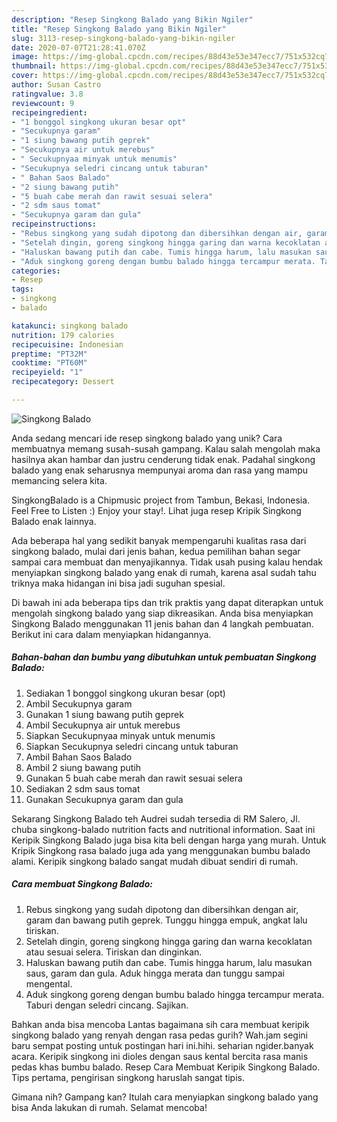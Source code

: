 ```yaml
---
description: "Resep Singkong Balado yang Bikin Ngiler"
title: "Resep Singkong Balado yang Bikin Ngiler"
slug: 3113-resep-singkong-balado-yang-bikin-ngiler
date: 2020-07-07T21:28:41.070Z
image: https://img-global.cpcdn.com/recipes/88d43e53e347ecc7/751x532cq70/singkong-balado-foto-resep-utama.jpg
thumbnail: https://img-global.cpcdn.com/recipes/88d43e53e347ecc7/751x532cq70/singkong-balado-foto-resep-utama.jpg
cover: https://img-global.cpcdn.com/recipes/88d43e53e347ecc7/751x532cq70/singkong-balado-foto-resep-utama.jpg
author: Susan Castro
ratingvalue: 3.8
reviewcount: 9
recipeingredient:
- "1 bonggol singkong ukuran besar opt"
- "Secukupnya garam"
- "1 siung bawang putih geprek"
- "Secukupnya air untuk merebus"
- " Secukupnyaa minyak untuk menumis"
- "Secukupnya seledri cincang untuk taburan"
- " Bahan Saos Balado"
- "2 siung bawang putih"
- "5 buah cabe merah dan rawit sesuai selera"
- "2 sdm saus tomat"
- "Secukupnya garam dan gula"
recipeinstructions:
- "Rebus singkong yang sudah dipotong dan dibersihkan dengan air, garam dan bawang putih geprek. Tunggu hingga empuk, angkat lalu tiriskan."
- "Setelah dingin, goreng singkong hingga garing dan warna kecoklatan atau sesuai selera. Tiriskan dan dinginkan."
- "Haluskan bawang putih dan cabe. Tumis hingga harum, lalu masukan saus, garam dan gula. Aduk hingga merata dan tunggu sampai mengental."
- "Aduk singkong goreng dengan bumbu balado hingga tercampur merata. Taburi dengan seledri cincang. Sajikan."
categories:
- Resep
tags:
- singkong
- balado

katakunci: singkong balado 
nutrition: 179 calories
recipecuisine: Indonesian
preptime: "PT32M"
cooktime: "PT60M"
recipeyield: "1"
recipecategory: Dessert

---
```



![Singkong Balado](https://img-global.cpcdn.com/recipes/88d43e53e347ecc7/751x532cq70/singkong-balado-foto-resep-utama.jpg)

Anda sedang mencari ide resep singkong balado yang unik? Cara membuatnya memang susah-susah gampang. Kalau salah mengolah maka hasilnya akan hambar dan justru cenderung tidak enak. Padahal singkong balado yang enak seharusnya mempunyai aroma dan rasa yang mampu memancing selera kita.

SingkongBalado is a Chipmusic project from Tambun, Bekasi, Indonesia. Feel Free to Listen :) Enjoy your stay!. Lihat juga resep Kripik Singkong Balado enak lainnya.

Ada beberapa hal yang sedikit banyak mempengaruhi kualitas rasa dari singkong balado, mulai dari jenis bahan, kedua pemilihan bahan segar sampai cara membuat dan menyajikannya. Tidak usah pusing kalau hendak menyiapkan singkong balado yang enak di rumah, karena asal sudah tahu triknya maka hidangan ini bisa jadi suguhan spesial.


Di bawah ini ada beberapa tips dan trik praktis yang dapat diterapkan untuk mengolah singkong balado yang siap dikreasikan. Anda bisa menyiapkan Singkong Balado menggunakan 11 jenis bahan dan 4 langkah pembuatan. Berikut ini cara dalam menyiapkan hidangannya.

<!--inarticleads1-->

##### Bahan-bahan dan bumbu yang dibutuhkan untuk pembuatan Singkong Balado:

1. Sediakan 1 bonggol singkong ukuran besar (opt)
1. Ambil Secukupnya garam
1. Gunakan 1 siung bawang putih geprek
1. Ambil Secukupnya air untuk merebus
1. Siapkan  Secukupnyaa minyak untuk menumis
1. Siapkan Secukupnya seledri cincang untuk taburan
1. Ambil  Bahan Saos Balado
1. Ambil 2 siung bawang putih
1. Gunakan 5 buah cabe merah dan rawit sesuai selera
1. Sediakan 2 sdm saus tomat
1. Gunakan Secukupnya garam dan gula


Sekarang Singkong Balado teh Audrei sudah tersedia di RM Salero, Jl. chuba singkong-balado nutrition facts and nutritional information. Saat ini Keripik Singkong Balado juga bisa kita beli dengan harga yang murah. Untuk Kripik Singkong rasa balado juga ada yang menggunakan bumbu balado alami. Keripik singkong balado sangat mudah dibuat sendiri di rumah. 

<!--inarticleads2-->

##### Cara membuat Singkong Balado:

1. Rebus singkong yang sudah dipotong dan dibersihkan dengan air, garam dan bawang putih geprek. Tunggu hingga empuk, angkat lalu tiriskan.
1. Setelah dingin, goreng singkong hingga garing dan warna kecoklatan atau sesuai selera. Tiriskan dan dinginkan.
1. Haluskan bawang putih dan cabe. Tumis hingga harum, lalu masukan saus, garam dan gula. Aduk hingga merata dan tunggu sampai mengental.
1. Aduk singkong goreng dengan bumbu balado hingga tercampur merata. Taburi dengan seledri cincang. Sajikan.


Bahkan anda bisa mencoba Lantas bagaimana sih cara membuat keripik singkong balado yang renyah dengan rasa pedas gurih? Wah.jam segini baru sempat posting untuk postingan hari ini.hihi. seharian ngider.banyak acara. Keripik singkong ini dioles dengan saus kental bercita rasa manis pedas khas bumbu balado. Resep Cara Membuat Keripik Singkong Balado. Tips pertama, pengirisan singkong haruslah sangat tipis. 

Gimana nih? Gampang kan? Itulah cara menyiapkan singkong balado yang bisa Anda lakukan di rumah. Selamat mencoba!
